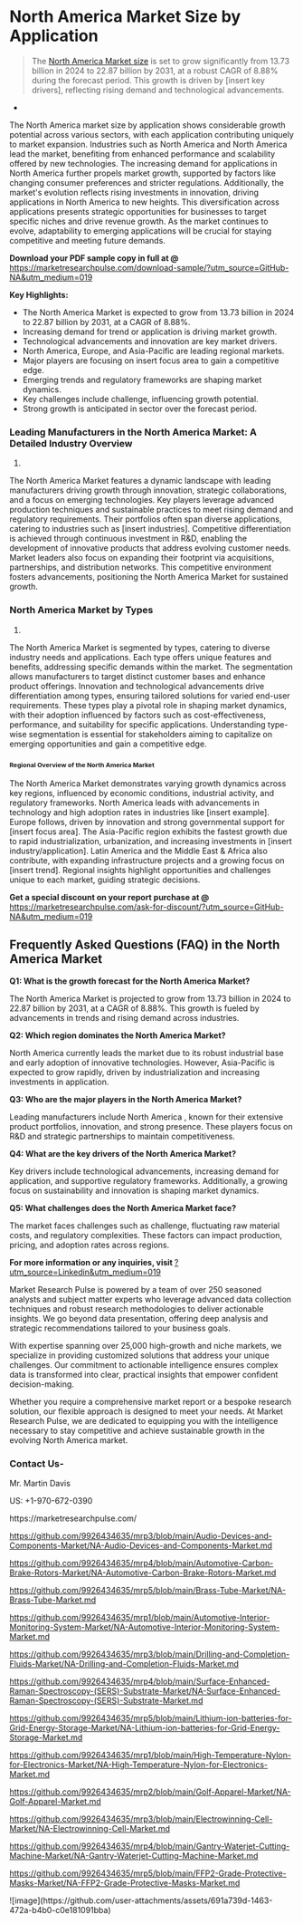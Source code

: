 <h1>North America  Market&nbsp;Size by Application</h1><blockquote><p>The <a href="https://marketresearchpulse.com/download-sample/?utm_source=GitHub-NA&amp;utm_medium=019">North America  Market size</a> is set to grow significantly from 13.73 billion in 2024 to 22.87 billion by 2031, at a robust CAGR of 8.88% during the forecast period. This growth is driven by [insert key drivers], reflecting rising demand and technological advancements.</p></blockquote><ul><li></li></ul><p>The North America  market size by application shows considerable growth potential across various sectors, with each application contributing uniquely to market expansion. Industries such as North America  and North America  lead the market, benefiting from enhanced performance and scalability offered by new technologies. The increasing demand for applications in North America  further propels market growth, supported by factors like changing consumer preferences and stricter regulations. Additionally, the market's evolution reflects rising investments in innovation, driving applications in North America  to new heights. This diversification across applications presents strategic opportunities for businesses to target specific niches and drive revenue growth. As the market continues to evolve, adaptability to emerging applications will be crucial for staying competitive and meeting future demands.</p><p><strong>Download your PDF sample copy in full at @ </strong><a href="https://marketresearchpulse.com/download-sample/?utm_source=GitHub-NA&amp;utm_medium=019">https://marketresearchpulse.com/download-sample/?utm_source=GitHub-NA&amp;utm_medium=019</a></p><p><strong>Key Highlights: </strong></p><ul><li>The North America  Market is expected to grow from 13.73 billion in 2024 to 22.87 billion by 2031, at a CAGR of 8.88%.</li><li>Increasing demand for trend or application is driving market growth.</li><li>Technological advancements and innovation are key market drivers.</li><li>North America, Europe, and Asia-Pacific are leading regional markets.</li><li>Major players are focusing on insert focus area to gain a competitive edge.</li><li>Emerging trends and regulatory frameworks are shaping market dynamics.</li><li>Key challenges include challenge, influencing growth potential.</li><li>Strong growth is anticipated in sector over the forecast period.</li></ul><h3>Leading Manufacturers in the North America  Market: A Detailed Industry Overview</h3><ol><li></li></ol><div class="flex max-w-full flex-col flex-grow"><div class="min-h-8 text-message flex w-full flex-col items-end gap-2 whitespace-normal break-words [.text-message+&amp;]:mt-5" dir="auto" data-message-author-role="assistant" data-message-id="fd8432e4-4910-450d-b182-61b7bfb0a01f" data-message-model-slug="gpt-4o"><div class="flex w-full flex-col gap-1 empty:hidden first:pt-[3px]"><div class="markdown prose w-full break-words dark:prose-invert light"><p>The North America  Market features a dynamic landscape with leading manufacturers driving growth through innovation, strategic collaborations, and a focus on emerging technologies. Key players leverage advanced production techniques and sustainable practices to meet rising demand and regulatory requirements. Their portfolios often span diverse applications, catering to industries such as [insert industries]. Competitive differentiation is achieved through continuous investment in R&amp;D, enabling the development of innovative products that address evolving customer needs. Market leaders also focus on expanding their footprint via acquisitions, partnerships, and distribution networks. This competitive environment fosters advancements, positioning the North America  Market for sustained growth.</p></div></div></div></div><h3>North America  Market by Types</h3><ol><li></li></ol><div class="flex max-w-full flex-col flex-grow"><div class="min-h-8 text-message flex w-full flex-col items-end gap-2 whitespace-normal break-words [.text-message+&amp;]:mt-5" dir="auto" data-message-author-role="assistant" data-message-id="084470be-0bb7-4664-bddf-5156b4f41249" data-message-model-slug="gpt-4o-mini"><div class="flex w-full flex-col gap-1 empty:hidden first:pt-[3px]"><div class="markdown prose w-full break-words dark:prose-invert light"><p>The North America  Market is segmented by types, catering to diverse industry needs and applications. Each type offers unique features and benefits, addressing specific demands within the market. The segmentation allows manufacturers to target distinct customer bases and enhance product offerings. Innovation and technological advancements drive differentiation among types, ensuring tailored solutions for varied end-user requirements. These types play a pivotal role in shaping market dynamics, with their adoption influenced by factors such as cost-effectiveness, performance, and suitability for specific applications. Understanding type-wise segmentation is essential for stakeholders aiming to capitalize on emerging opportunities and gain a competitive edge.</p></div></div></div></div><h3><span style="font-size: 11px;">Regional Overview of the North America  Market</span></h3><div class="flex max-w-full flex-col flex-grow"><div class="min-h-8 text-message flex w-full flex-col items-end gap-2 whitespace-normal break-words [.text-message+&amp;]:mt-5" dir="auto" data-message-author-role="assistant" data-message-id="e9038762-ce64-4e30-91c9-9bd413514231" data-message-model-slug="gpt-4o-mini"><div class="flex w-full flex-col gap-1 empty:hidden first:pt-[3px]"><div class="markdown prose w-full break-words dark:prose-invert light"><p>The North America  Market demonstrates varying growth dynamics across key regions, influenced by economic conditions, industrial activity, and regulatory frameworks. North America leads with advancements in technology and high adoption rates in industries like [insert example]. Europe follows, driven by innovation and strong governmental support for [insert focus area]. The Asia-Pacific region exhibits the fastest growth due to rapid industrialization, urbanization, and increasing investments in [insert industry/application]. Latin America and the Middle East &amp; Africa also contribute, with expanding infrastructure projects and a growing focus on [insert trend]. Regional insights highlight opportunities and challenges unique to each market, guiding strategic decisions.</p></div></div></div></div><p><strong>Get a special discount on your report purchase at @ </strong><a href="https://marketresearchpulse.com/ask-for-discount/?utm_source=GitHub-NA&amp;utm_medium=019">https://marketresearchpulse.com/ask-for-discount/?utm_source=GitHub-NA&amp;utm_medium=019</a></p><h2>Frequently Asked Questions (FAQ) in the North America  Market</h2><p><strong>Q1: What is the growth forecast for the North America  Market?</strong></p><p>The North America  Market is projected to grow from 13.73 billion in 2024 to 22.87 billion by 2031, at a CAGR of 8.88%. This growth is fueled by advancements in trends and rising demand across industries.</p><p><strong>Q2: Which region dominates the North America  Market?</strong></p><p>North America currently leads the market due to its robust industrial base and early adoption of innovative technologies. However, Asia-Pacific is expected to grow rapidly, driven by industrialization and increasing investments in application.</p><p><strong>Q3: Who are the major players in the North America  Market?</strong></p><p>Leading manufacturers include North America , known for their extensive product portfolios, innovation, and strong presence. These players focus on R&amp;D and strategic partnerships to maintain competitiveness.</p><p><strong>Q4: What are the key drivers of the North America  Market?</strong></p><p>Key drivers include technological advancements, increasing demand for application, and supportive regulatory frameworks. Additionally, a growing focus on sustainability and innovation is shaping market dynamics.</p><p><strong>Q5: What challenges does the North America  Market face?</strong></p><p>The market faces challenges such as challenge, fluctuating raw material costs, and regulatory complexities. These factors can impact production, pricing, and adoption rates across regions.</p><p><strong>For more information or any inquiries, visit&nbsp;</strong><a href="?utm_source=Linkedin&utm_medium=019">?utm_source=Linkedin&utm_medium=019</a></p><p>Market Research Pulse is powered by a team of over 250 seasoned analysts and subject matter experts who leverage advanced data collection techniques and robust research methodologies to deliver actionable insights. We go beyond data presentation, offering deep analysis and strategic recommendations tailored to your business goals.</p><p>With expertise spanning over 25,000 high-growth and niche markets, we specialize in providing customized solutions that address your unique challenges. Our commitment to actionable intelligence ensures complex data is transformed into clear, practical insights that empower confident decision-making.</p><p>Whether you require a comprehensive market report or a bespoke research solution, our flexible approach is designed to meet your needs. At Market Research Pulse, we are dedicated to equipping you with the intelligence necessary to stay competitive and achieve sustainable growth in the evolving North America  market.</p><h3><strong>Contact Us-</strong></h3><p>Mr. Martin Davis</p><p>US: +1-970-672-0390</p><p>https://marketresearchpulse.com/</p><p><a href="https://github.com/9926434635/mrp3/blob/main/Audio-Devices-and-Components-Market/NA-Audio-Devices-and-Components-Market.md">https://github.com/9926434635/mrp3/blob/main/Audio-Devices-and-Components-Market/NA-Audio-Devices-and-Components-Market.md</a></p><p><a href="https://github.com/9926434635/mrp4/blob/main/Automotive-Carbon-Brake-Rotors-Market/NA-Automotive-Carbon-Brake-Rotors-Market.md">https://github.com/9926434635/mrp4/blob/main/Automotive-Carbon-Brake-Rotors-Market/NA-Automotive-Carbon-Brake-Rotors-Market.md</a></p><p><a href="https://github.com/9926434635/mrp5/blob/main/Brass-Tube-Market/NA-Brass-Tube-Market.md">https://github.com/9926434635/mrp5/blob/main/Brass-Tube-Market/NA-Brass-Tube-Market.md</a></p><p><a href="https://github.com/9926434635/mrp1/blob/main/Automotive-Interior-Monitoring-System-Market/NA-Automotive-Interior-Monitoring-System-Market.md">https://github.com/9926434635/mrp1/blob/main/Automotive-Interior-Monitoring-System-Market/NA-Automotive-Interior-Monitoring-System-Market.md</a></p><p><a href="https://github.com/9926434635/mrp3/blob/main/Drilling-and-Completion-Fluids-Market/NA-Drilling-and-Completion-Fluids-Market.md">https://github.com/9926434635/mrp3/blob/main/Drilling-and-Completion-Fluids-Market/NA-Drilling-and-Completion-Fluids-Market.md</a></p><p><a href="https://github.com/9926434635/mrp4/blob/main/Surface-Enhanced-Raman-Spectroscopy-(SERS)-Substrate-Market/NA-Surface-Enhanced-Raman-Spectroscopy-(SERS)-Substrate-Market.md">https://github.com/9926434635/mrp4/blob/main/Surface-Enhanced-Raman-Spectroscopy-(SERS)-Substrate-Market/NA-Surface-Enhanced-Raman-Spectroscopy-(SERS)-Substrate-Market.md</a></p><p><a href="https://github.com/9926434635/mrp5/blob/main/Lithium-ion-batteries-for-Grid-Energy-Storage-Market/NA-Lithium-ion-batteries-for-Grid-Energy-Storage-Market.md">https://github.com/9926434635/mrp5/blob/main/Lithium-ion-batteries-for-Grid-Energy-Storage-Market/NA-Lithium-ion-batteries-for-Grid-Energy-Storage-Market.md</a></p><p><a href="https://github.com/9926434635/mrp1/blob/main/High-Temperature-Nylon-for-Electronics-Market/NA-High-Temperature-Nylon-for-Electronics-Market.md">https://github.com/9926434635/mrp1/blob/main/High-Temperature-Nylon-for-Electronics-Market/NA-High-Temperature-Nylon-for-Electronics-Market.md</a></p><p><a href="https://github.com/9926434635/mrp2/blob/main/Golf-Apparel-Market/NA-Golf-Apparel-Market.md">https://github.com/9926434635/mrp2/blob/main/Golf-Apparel-Market/NA-Golf-Apparel-Market.md</a></p><p><a href="https://github.com/9926434635/mrp3/blob/main/Electrowinning-Cell-Market/NA-Electrowinning-Cell-Market.md">https://github.com/9926434635/mrp3/blob/main/Electrowinning-Cell-Market/NA-Electrowinning-Cell-Market.md</a></p><p><a href="https://github.com/9926434635/mrp4/blob/main/Gantry-Waterjet-Cutting-Machine-Market/NA-Gantry-Waterjet-Cutting-Machine-Market.md">https://github.com/9926434635/mrp4/blob/main/Gantry-Waterjet-Cutting-Machine-Market/NA-Gantry-Waterjet-Cutting-Machine-Market.md</a></p><p><a href="https://github.com/9926434635/mrp5/blob/main/FFP2-Grade-Protective-Masks-Market/NA-FFP2-Grade-Protective-Masks-Market.md">https://github.com/9926434635/mrp5/blob/main/FFP2-Grade-Protective-Masks-Market/NA-FFP2-Grade-Protective-Masks-Market.md</a></p>
![image](https://github.com/user-attachments/assets/691a739d-1463-472a-b4b0-c0e181091bba)
